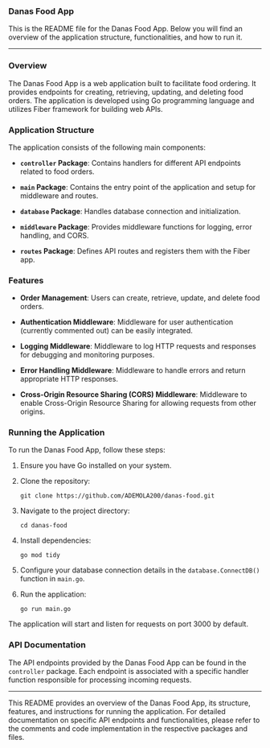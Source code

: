 ### Danas Food App

This is the README file for the Danas Food App. Below you will find an overview of the application structure, functionalities, and how to run it.

---

### Overview

The Danas Food App is a web application built to facilitate food ordering. It provides endpoints for creating, retrieving, updating, and deleting food orders. The application is developed using Go programming language and utilizes Fiber framework for building web APIs.

### Application Structure

The application consists of the following main components:

- **`controller` Package**: Contains handlers for different API endpoints related to food orders.
  
- **`main` Package**: Contains the entry point of the application and setup for middleware and routes.

- **`database` Package**: Handles database connection and initialization.

- **`middleware` Package**: Provides middleware functions for logging, error handling, and CORS.

- **`routes` Package**: Defines API routes and registers them with the Fiber app.

### Features

- **Order Management**: Users can create, retrieve, update, and delete food orders.
  
- **Authentication Middleware**: Middleware for user authentication (currently commented out) can be easily integrated.

- **Logging Middleware**: Middleware to log HTTP requests and responses for debugging and monitoring purposes.

- **Error Handling Middleware**: Middleware to handle errors and return appropriate HTTP responses.

- **Cross-Origin Resource Sharing (CORS) Middleware**: Middleware to enable Cross-Origin Resource Sharing for allowing requests from other origins.

### Running the Application

To run the Danas Food App, follow these steps:

1. Ensure you have Go installed on your system.

2. Clone the repository:

   ```
   git clone https://github.com/ADEMOLA200/danas-food.git
   ```

3. Navigate to the project directory:

   ```
   cd danas-food
   ```

4. Install dependencies:

   ```
   go mod tidy
   ```

5. Configure your database connection details in the `database.ConnectDB()` function in `main.go`.

6. Run the application:

   ```
   go run main.go
   ```

The application will start and listen for requests on port 3000 by default.

### API Documentation

The API endpoints provided by the Danas Food App can be found in the `controller` package. Each endpoint is associated with a specific handler function responsible for processing incoming requests.

---

This README provides an overview of the Danas Food App, its structure, features, and instructions for running the application. For detailed documentation on specific API endpoints and functionalities, please refer to the comments and code implementation in the respective packages and files.